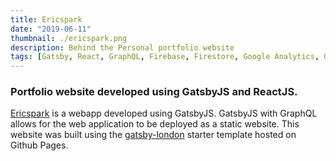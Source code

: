 ```yaml
---
title: Ericspark
date: "2019-06-11"
thumbnail: ./ericspark.png
description: Behind the Personal portfolio website
tags: [Gatsby, React, GraphQL, Firebase, Firestore, Google Analytics, Github]
---
```


### Portfolio website developed using GatsbyJS and ReactJS.

[Ericspark](https://www.ericspark.com/) is a webapp developed using GatsbyJS. GatsbyJS with GraphQL allows for the web application to be deployed as a static website. This website was built using the [gatsby-london](https://www.gatsbyjs.org/starters/ImedAdel/gatsby-london/) starter template hosted on Github Pages.
